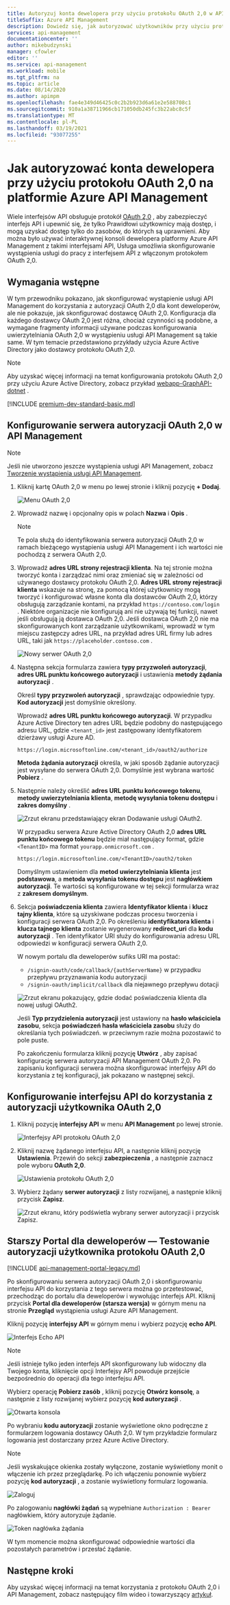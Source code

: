 ```yaml
---
title: Autoryzuj konta dewelopera przy użyciu protokołu OAuth 2,0 w API Management
titleSuffix: Azure API Management
description: Dowiedz się, jak autoryzować użytkowników przy użyciu protokołu OAuth 2,0 w API Management. Uwierzytelnianie OAuth 2,0 zabezpiecza interfejs API, dzięki czemu użytkownicy mogą uzyskiwać dostęp tylko do zasobów, do których są uprawnieni.
services: api-management
documentationcenter: ''
author: mikebudzynski
manager: cfowler
editor: ''
ms.service: api-management
ms.workload: mobile
ms.tgt_pltfrm: na
ms.topic: article
ms.date: 08/14/2020
ms.author: apimpm
ms.openlocfilehash: fae4e349d46425c0c2b2b923d6a61e2e588708c1
ms.sourcegitcommit: 910a1a38711966cb171050db245fc3b22abc8c5f
ms.translationtype: MT
ms.contentlocale: pl-PL
ms.lasthandoff: 03/19/2021
ms.locfileid: "93077255"
---
```

# <a name="how-to-authorize-developer-accounts-using-oauth-20-in-azure-api-management"></a>Jak autoryzować konta dewelopera przy użyciu protokołu OAuth 2,0 na platformie Azure API Management

Wiele interfejsów API obsługuje protokół [OAuth 2,0](https://oauth.net/2/) , aby zabezpieczyć interfejs API i upewnić się, że tylko Prawidłowi użytkownicy mają dostęp, i mogą uzyskać dostęp tylko do zasobów, do których są uprawnieni. Aby można było używać interaktywnej konsoli dewelopera platformy Azure API Management z takimi interfejsami API, Usługa umożliwia skonfigurowanie wystąpienia usługi do pracy z interfejsem API z włączonym protokołem OAuth 2,0.

## <a name="prerequisites"></a><a name="prerequisites"> </a>Wymagania wstępne

W tym przewodniku pokazano, jak skonfigurować wystąpienie usługi API Management do korzystania z autoryzacji OAuth 2,0 dla kont deweloperów, ale nie pokazuje, jak skonfigurować dostawcę OAuth 2,0. Konfiguracja dla każdego dostawcy OAuth 2,0 jest różna, chociaż czynności są podobne, a wymagane fragmenty informacji używane podczas konfigurowania uwierzytelniania OAuth 2,0 w wystąpieniu usługi API Management są takie same. W tym temacie przedstawiono przykłady użycia Azure Active Directory jako dostawcy protokołu OAuth 2,0.

> [!NOTE]
> Aby uzyskać więcej informacji na temat konfigurowania protokołu OAuth 2,0 przy użyciu Azure Active Directory, zobacz przykład [webapp-GraphAPI-dotnet][WebApp-GraphAPI-DotNet] .

[!INCLUDE [premium-dev-standard-basic.md](../../includes/api-management-availability-premium-dev-standard-basic.md)]

## <a name="configure-an-oauth-20-authorization-server-in-api-management"></a><a name="step1"> </a>Konfigurowanie serwera autoryzacji OAuth 2,0 w API Management

> [!NOTE]
> Jeśli nie utworzono jeszcze wystąpienia usługi API Management, zobacz [Tworzenie wystąpienia usługi API Management][Create an API Management service instance].

1. Kliknij kartę OAuth 2,0 w menu po lewej stronie i kliknij pozycję **+ Dodaj**.

    ![Menu OAuth 2,0](./media/api-management-howto-oauth2/oauth-01.png)

2. Wprowadź nazwę i opcjonalny opis w polach **Nazwa** i **Opis** .

    > [!NOTE]
    > Te pola służą do identyfikowania serwera autoryzacji OAuth 2,0 w ramach bieżącego wystąpienia usługi API Management i ich wartości nie pochodzą z serwera OAuth 2,0.

3. Wprowadź **adres URL strony rejestracji klienta**. Na tej stronie można tworzyć konta i zarządzać nimi oraz zmieniać się w zależności od używanego dostawcy protokołu OAuth 2,0. **Adres URL strony rejestracji klienta** wskazuje na stronę, za pomocą której użytkownicy mogą tworzyć i konfigurować własne konta dla dostawców OAuth 2,0, którzy obsługują zarządzanie kontami, na przykład `https://contoso.com/login` . Niektóre organizacje nie konfigurują ani nie używają tej funkcji, nawet jeśli obsługują ją dostawca OAuth 2,0. Jeśli dostawca OAuth 2,0 nie ma skonfigurowanych kont zarządzanie użytkownikami, wprowadź w tym miejscu zastępczy adres URL, na przykład adres URL firmy lub adres URL, taki jak `https://placeholder.contoso.com` .

    ![Nowy serwer OAuth 2,0](./media/api-management-howto-oauth2/oauth-02.png)

4. Następna sekcja formularza zawiera **typy przyzwoleń autoryzacji**, **adres URL punktu końcowego autoryzacji** i ustawienia **metody żądania autoryzacji** .

    Określ **typy przyzwoleń autoryzacji** , sprawdzając odpowiednie typy. **Kod autoryzacji** jest domyślnie określony.

    Wprowadź **adres URL punktu końcowego autoryzacji**. W przypadku Azure Active Directory ten adres URL będzie podobny do następującego adresu URL, gdzie `<tenant_id>` jest zastępowany identyfikatorem dzierżawy usługi Azure AD.

    `https://login.microsoftonline.com/<tenant_id>/oauth2/authorize`

    **Metoda żądania autoryzacji** określa, w jaki sposób żądanie autoryzacji jest wysyłane do serwera OAuth 2,0. Domyślnie jest wybrana wartość **Pobierz** .

5. Następnie należy określić **adres URL punktu końcowego tokenu**, **metody uwierzytelniania klienta**, **metodę wysyłania tokenu dostępu** i **zakres domyślny** .

    ![Zrzut ekranu przedstawiający ekran Dodawanie usługi OAuth2.](./media/api-management-howto-oauth2/oauth-03.png)

    W przypadku serwera Azure Active Directory OAuth 2,0 **adres URL punktu końcowego tokenu** będzie miał następujący format, gdzie `<TenantID>`  ma format `yourapp.onmicrosoft.com` .

    `https://login.microsoftonline.com/<TenantID>/oauth2/token`

    Domyślnym ustawieniem dla **metod uwierzytelniania klienta** jest **podstawowa**, a  **metoda wysyłania tokenu dostępu** jest **nagłówkiem autoryzacji**. Te wartości są konfigurowane w tej sekcji formularza wraz z **zakresem domyślnym**.

6. Sekcja **poświadczenia klienta** zawiera **Identyfikator klienta** i **klucz tajny klienta**, które są uzyskiwane podczas procesu tworzenia i konfiguracji serwera OAuth 2,0. Po określeniu **identyfikatora klienta** i **klucza tajnego klienta** zostanie wygenerowany **redirect_uri** dla **kodu autoryzacji** . Ten identyfikator URI służy do konfigurowania adresu URL odpowiedzi w konfiguracji serwera OAuth 2,0.

    W nowym portalu dla deweloperów sufiks URI ma postać:

    - `/signin-oauth/code/callback/{authServerName}` w przypadku przepływu przyznawania kodu autoryzacji
    - `/signin-oauth/implicit/callback` dla niejawnego przepływu dotacji

    ![Zrzut ekranu pokazujący, gdzie dodać poświadczenia klienta dla nowej usługi OAuth2.](./media/api-management-howto-oauth2/oauth-04.png)

    Jeśli **Typ przydzielenia autoryzacji** jest ustawiony na **hasło właściciela zasobu**, sekcja **poświadczeń hasła właściciela zasobu** służy do określania tych poświadczeń. w przeciwnym razie można pozostawić to pole puste.

    Po zakończeniu formularza kliknij pozycję **Utwórz** , aby zapisać konfigurację serwera autoryzacji API Management OAuth 2,0. Po zapisaniu konfiguracji serwera można skonfigurować interfejsy API do korzystania z tej konfiguracji, jak pokazano w następnej sekcji.

## <a name="configure-an-api-to-use-oauth-20-user-authorization"></a><a name="step2"> </a>Konfigurowanie interfejsu API do korzystania z autoryzacji użytkownika OAuth 2,0

1. Kliknij pozycję **interfejsy API** w menu **API Management** po lewej stronie.

    ![Interfejsy API protokołu OAuth 2,0](./media/api-management-howto-oauth2/oauth-05.png)

2. Kliknij nazwę żądanego interfejsu API, a następnie kliknij pozycję **Ustawienia**. Przewiń do sekcji **zabezpieczenia** , a następnie zaznacz pole wyboru **OAuth 2,0**.

    ![Ustawienia protokołu OAuth 2,0](./media/api-management-howto-oauth2/oauth-06.png)

3. Wybierz żądany **serwer autoryzacji** z listy rozwijanej, a następnie kliknij przycisk **Zapisz**.

    ![Zrzut ekranu, który podświetla wybrany serwer autoryzacji i przycisk Zapisz.](./media/api-management-howto-oauth2/oauth-07.png)

## <a name="legacy-developer-portal---test-the-oauth-20-user-authorization"></a><a name="step3"> </a>Starszy Portal dla deweloperów — Testowanie autoryzacji użytkownika protokołu OAuth 2,0

[!INCLUDE [api-management-portal-legacy.md](../../includes/api-management-portal-legacy.md)]

Po skonfigurowaniu serwera autoryzacji OAuth 2,0 i skonfigurowaniu interfejsu API do korzystania z tego serwera można go przetestować, przechodząc do portalu dla deweloperów i wywołując interfejs API. Kliknij przycisk **Portal dla deweloperów (starsza wersja)** w górnym menu na stronie **Przegląd** wystąpienia usługi Azure API Management.

Kliknij pozycję **interfejsy API** w górnym menu i wybierz pozycję **echo API**.

![Interfejs Echo API][api-management-apis-echo-api]

> [!NOTE]
> Jeśli istnieje tylko jeden interfejs API skonfigurowany lub widoczny dla Twojego konta, kliknięcie opcji Interfejsy API powoduje przejście bezpośrednio do operacji dla tego interfejsu API.

Wybierz operację **Pobierz zasób** , kliknij pozycję **Otwórz konsolę**, a następnie z listy rozwijanej wybierz pozycję **kod autoryzacji** .

![Otwarta konsola][api-management-open-console]

Po wybraniu **kodu autoryzacji** zostanie wyświetlone okno podręczne z formularzem logowania dostawcy OAuth 2,0. W tym przykładzie formularz logowania jest dostarczany przez Azure Active Directory.

> [!NOTE]
> Jeśli wyskakujące okienka zostały wyłączone, zostanie wyświetlony monit o włączenie ich przez przeglądarkę. Po ich włączeniu ponownie wybierz pozycję **kod autoryzacji** , a zostanie wyświetlony formularz logowania.

![Zaloguj][api-management-oauth2-signin]

Po zalogowaniu **nagłówki żądań** są wypełniane `Authorization : Bearer` nagłówkiem, który autoryzuje żądanie.

![Token nagłówka żądania][api-management-request-header-token]

W tym momencie można skonfigurować odpowiednie wartości dla pozostałych parametrów i przesłać żądanie.

## <a name="next-steps"></a>Następne kroki

Aby uzyskać więcej informacji na temat korzystania z protokołu OAuth 2,0 i API Management, zobacz następujący film wideo i towarzyszący [artykuł](api-management-howto-protect-backend-with-aad.md).

[api-management-oauth2-signin]: ./media/api-management-howto-oauth2/api-management-oauth2-signin.png
[api-management-request-header-token]: ./media/api-management-howto-oauth2/api-management-request-header-token.png
[api-management-open-console]: ./media/api-management-howto-oauth2/api-management-open-console.png
[api-management-apis-echo-api]: ./media/api-management-howto-oauth2/api-management-apis-echo-api.png

[How to add operations to an API]: ./mock-api-responses.md
[How to add and publish a product]: api-management-howto-add-products.md
[Monitoring and analytics]: api-management-monitoring.md
[Add APIs to a product]: api-management-howto-add-products.md#add-apis
[Publish a product]: api-management-howto-add-products.md#publish-product
[Get started with Azure API Management]: get-started-create-service-instance.md
[API Management policy reference]: ./api-management-policies.md
[Caching policies]: ./api-management-policies.md#caching-policies
[Create an API Management service instance]: get-started-create-service-instance.md

[https://oauth.net/2/]: https://oauth.net/2/
[WebApp-GraphAPI-DotNet]: https://github.com/AzureADSamples/WebApp-GraphAPI-DotNet

[Prerequisites]: #prerequisites
[Configure an OAuth 2.0 authorization server in API Management]: #step1
[Configure an API to use OAuth 2.0 user authorization]: #step2
[Test the OAuth 2.0 user authorization in the Developer Portal]: #step3
[Next steps]: #next-steps
